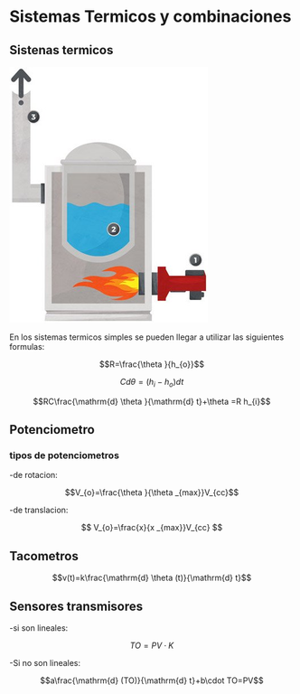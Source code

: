 # Sistemas Termicos y combinaciones
## Sistenas termicos


![](9.jpg)


En los sistemas termicos simples se pueden llegar a utilizar las siguientes formulas:

$$R=\frac{\theta }{h_{o}}$$

$$Cd\theta =(h_{i}-h_{o})dt$$

$$RC\frac{\mathrm{d} \theta }{\mathrm{d} t}+\theta =R h_{i}$$

## Potenciometro
### tipos de potenciometros

-de rotacion:

$$V_{o}=\frac{\theta }{\theta _{max}}V_{cc}$$

-de translacion:

$$ V_{o}=\frac{x}{x _{max}}V_{cc} $$

## Tacometros


$$v(t)=k\frac{\mathrm{d} \theta (t)}{\mathrm{d} t}$$

## Sensores transmisores


-si son lineales:


$$TO=PV\cdot K$$

-Si no son lineales:


$$a\frac{\mathrm{d} (TO)}{\mathrm{d} t}+b\cdot TO=PV$$


